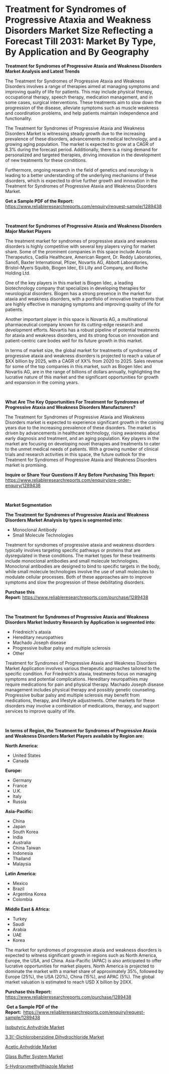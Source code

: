 <p><h1>Treatment for Syndromes of Progressive Ataxia and Weakness Disorders Market Size Reflecting a Forecast Till 2031: Market By Type, By Application and By Geography</h1></p><p><strong>Treatment for Syndromes of Progressive Ataxia and Weakness Disorders Market Analysis and Latest Trends</strong></p>
<p><p>The Treatment for Syndromes of Progressive Ataxia and Weakness Disorders involves a range of therapies aimed at managing symptoms and improving quality of life for patients. This may include physical therapy, occupational therapy, speech therapy, medication management, and in some cases, surgical interventions. These treatments aim to slow down the progression of the disease, alleviate symptoms such as muscle weakness and coordination problems, and help patients maintain independence and functionality.</p><p>The Treatment for Syndromes of Progressive Ataxia and Weakness Disorders Market is witnessing steady growth due to the increasing prevalence of these disorders, advancements in medical technology, and a growing aging population. The market is expected to grow at a CAGR of 8.3% during the forecast period. Additionally, there is a rising demand for personalized and targeted therapies, driving innovation in the development of new treatments for these conditions.</p><p>Furthermore, ongoing research in the field of genetics and neurology is leading to a better understanding of the underlying mechanisms of these disorders, which is expected to drive further growth and innovation in the Treatment for Syndromes of Progressive Ataxia and Weakness Disorders Market.</p></p>
<p><strong>Get a Sample PDF of the Report:&nbsp;</strong> <a href="https://www.reliableresearchreports.com/enquiry/request-sample/1289438">https://www.reliableresearchreports.com/enquiry/request-sample/1289438</a></p>
<p>&nbsp;</p>
<p><strong>Treatment for Syndromes of Progressive Ataxia and Weakness Disorders Major Market Players</strong></p>
<p><p>The treatment market for syndromes of progressive ataxia and weakness disorders is highly competitive with several key players vying for market share. Some of the prominent companies in this space include Acorda Therapeutics, Cadila Healthcare, American Regent, Dr. Reddy Laboratories, Sanofi, Baxter International, Pfizer, Novartis AG, Abbott Laboratories, Bristol-Myers Squibb, Biogen Idec, Eli Lilly and Company, and Roche Holding Ltd.</p><p>One of the key players in this market is Biogen Idec, a leading biotechnology company that specializes in developing therapies for neurological disorders. Biogen has a strong presence in the market for ataxia and weakness disorders, with a portfolio of innovative treatments that are highly effective in managing symptoms and improving quality of life for patients.</p><p>Another important player in this space is Novartis AG, a multinational pharmaceutical company known for its cutting-edge research and development efforts. Novartis has a robust pipeline of potential treatments for ataxia and weakness disorders, and its strong focus on innovation and patient-centric care bodes well for its future growth in this market.</p><p>In terms of market size, the global market for treatments of syndromes of progressive ataxia and weakness disorders is projected to reach a value of $XX billion by 2025, with a CAGR of XX% from 2020 to 2025. Sales revenue for some of the top companies in this market, such as Biogen Idec and Novartis AG, are in the range of billions of dollars annually, highlighting the lucrative nature of this market and the significant opportunities for growth and expansion in the coming years.</p></p>
<p>&nbsp;</p>
<p><strong>What Are The Key Opportunities For Treatment for Syndromes of Progressive Ataxia and Weakness Disorders Manufacturers?</strong></p>
<p><p>The Treatment for Syndromes of Progressive Ataxia and Weakness Disorders market is expected to experience significant growth in the coming years due to the increasing prevalence of these disorders. The market is driven by advancements in healthcare technology, rising awareness about early diagnosis and treatment, and an aging population. Key players in the market are focusing on developing novel therapies and treatments to cater to the unmet medical needs of patients. With a growing number of clinical trials and research activities in this space, the future outlook for the Treatment for Syndromes of Progressive Ataxia and Weakness Disorders market is promising.</p></p>
<p><strong>Inquire or Share Your Questions If Any Before Purchasing This Report:</strong> <a href="https://www.reliableresearchreports.com/enquiry/pre-order-enquiry/1289438">https://www.reliableresearchreports.com/enquiry/pre-order-enquiry/1289438</a></p>
<p>&nbsp;</p>
<p><strong>Market Segmentation</strong></p>
<p><strong>The Treatment for Syndromes of Progressive Ataxia and Weakness Disorders Market Analysis by types is segmented into:</strong></p>
<p><ul><li>Monoclonal Antibody</li><li>Small Molecule Technologies</li></ul></p>
<p><p>Treatment for syndromes of progressive ataxia and weakness disorders typically involves targeting specific pathways or proteins that are dysregulated in these conditions. The market types for these treatments include monoclonal antibodies and small molecule technologies. Monoclonal antibodies are designed to bind to specific targets in the body, while small molecule technologies involve the use of small molecules to modulate cellular processes. Both of these approaches aim to improve symptoms and slow the progression of these debilitating disorders.</p></p>
<p><strong>Purchase this Report:&nbsp;</strong><a href="https://www.reliableresearchreports.com/purchase/1289438">https://www.reliableresearchreports.com/purchase/1289438</a></p>
<p>&nbsp;</p>
<p><strong>The Treatment for Syndromes of Progressive Ataxia and Weakness Disorders Market Industry Research by Application is segmented into:</strong></p>
<p><ul><li>Friedreich's ataxia</li><li>Hereditary neuropathies</li><li>Machado Joseph disease</li><li>Progressive bulbar palsy and multiple sclerosis</li><li>Other</li></ul></p>
<p><p>Treatment for Syndromes of Progressive Ataxia and Weakness Disorders Market Application involves various therapeutic approaches tailored to the specific condition. For Friedreich's ataxia, treatments focus on managing symptoms and potential complications. Hereditary neuropathies may require medications for pain and physical therapy. Machado Joseph disease management includes physical therapy and possibly genetic counseling. Progressive bulbar palsy and multiple sclerosis may benefit from medications, therapy, and lifestyle adjustments. Other markets for these disorders may involve a combination of medications, therapy, and support services to improve quality of life.</p></p>
<p>&nbsp;</p>
<p><strong>In terms of Region, the Treatment for Syndromes of Progressive Ataxia and Weakness Disorders Market Players available by Region are:</strong></p>
<p>
    <p> <strong> North America: </strong>
        <ul>
            <li>United States</li>
            <li>Canada</li>
        </ul>
        </p> 
    <p> <strong> Europe: </strong>
        <ul>
            <li>Germany</li>
            <li>France</li>
            <li>U.K.</li>
            <li>Italy</li>
            <li>Russia</li>
        </ul>
        </p> 
    <p> <strong> Asia-Pacific: </strong>
        <ul>
            <li>China</li>
            <li>Japan</li>
            <li>South Korea</li>
            <li>India</li>
            <li>Australia</li>
            <li>China Taiwan</li>
            <li>Indonesia</li>
            <li>Thailand</li>
            <li>Malaysia</li>
        </ul>
        </p> 
    <p> <strong> Latin America: </strong>
        <ul>
            <li>Mexico</li>
            <li>Brazil</li>
            <li>Argentina Korea</li>
            <li>Colombia</li>
        </ul>
        </p> 
    <p> <strong> Middle East & Africa: </strong>
        <ul>
            <li>Turkey</li>
            <li>Saudi</li>
            <li>Arabia</li>
            <li>UAE</li>
            <li>Korea</li>
        </ul>
    </p>
    </p>
<p><p>The market for syndromes of progressive ataxia and weakness disorders is expected to witness significant growth in regions such as North America, Europe, the USA, and China. Asia-Pacific (APAC) is also anticipated to offer lucrative opportunities for market players. North America is projected to dominate the market with a market share of approximately 35%, followed by Europe (25%), the USA (20%), China (15%), and APAC (5%). The global market valuation is estimated to reach USD X billion by 20XX.</p></p>
<p><strong>Purchase this Report: </strong><a href="https://www.reliableresearchreports.com/purchase/1289438">https://www.reliableresearchreports.com/purchase/1289438</a></p>
<p>&nbsp;<strong>Get a Sample PDF of the Report:&nbsp;&nbsp;</strong><a href="https://www.reliableresearchreports.com/enquiry/request-sample/1289438">https://www.reliableresearchreports.com/enquiry/request-sample/1289438</a></p>
<p><strong></strong></p>
<p><p><a href="https://view.publitas.com/reportprime-1/isobutyric-anhydride-market-analysis-examines-its-scope-on-growth-opportunities-and-forecasted-trends-spanning-from-2024-to-2031/">Isobutyric Anhydride Market</a></p><p><a href="https://changeable-paste-463.notion.site/3-3-Dichlorobenzidine-Dihydrochloride-Market-Size-Evaluating-its-Market-Trends-Growth-and-Proje-7ebe1f879e264af4af08c9326c09ac2e">3,3\'-Dichlorobenzidine Dihydrochloride Market</a></p><p><a href="https://view.publitas.com/reportprime-1/acetic-anhydride-market-furnish-information-about-market-size-market-share-market-dynamics-and-projections-spanning-from-2024-to-2031/">Acetic Anhydride Market</a></p><p><a href="https://florentine-yuzu-f42.notion.site/Global-Glass-Buffer-System-Market-Size-and-Market-Trends-Insights-and-Projections-from-2024-to-2031-260049c7b76c4cc0b2d977640b9e1eb0">Glass Buffer System Market</a></p><p><a href="https://fuschia-pecorino-a6d.notion.site/5-Hydroxymethylthiazole-Market-Research-Report-Unlocks-Analysis-on-the-Market-Financial-Status-Mark-9bdc6f47a56945a19f2e421d9e88c315">5-Hydroxymethylthiazole Market</a></p></p>